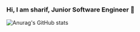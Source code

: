 ### Hi, I am sharif, Junior Software Engineer 👋

![Anurag's GitHub stats](https://github-readme-stats.vercel.app/api?username=mSharifHub&show_icons=true&theme=radical)
